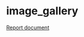 # image_gallery

[Report document](https://docs.google.com/document/d/1vpcMCVlfd3yqu_ziYxOi9GHV8orUTDI--eoz4nOtOyw/edit?usp=sharing)
